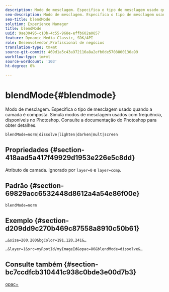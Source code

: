 ```yaml
---
description: Modo de mesclagem. Especifica o tipo de mesclagem usado quando a camada é composta. Simula modos de mesclagem usados com frequência, disponíveis no Photoshop. Consulte a documentação do Photoshop para obter detalhes.
seo-description: Modo de mesclagem. Especifica o tipo de mesclagem usado quando a camada é composta. Simula modos de mesclagem usados com frequência, disponíveis no Photoshop. Consulte a documentação do Photoshop para obter detalhes.
seo-title: blendMode
solution: Experience Manager
title: blendMode
uuid: 9ae30495-c10b-4c55-968e-effb602a0857
feature: Dynamic Media Classic, SDK/API
role: Desenvolvedor,Profissional de negócios
translation-type: tm+mt
source-git-commit: 469d1a5c43a972116a8a2efb0de5708800130a99
workflow-type: tm+mt
source-wordcount: '103'
ht-degree: 0%

---
```



# blendMode{#blendmode}

Modo de mesclagem. Especifica o tipo de mesclagem usado quando a camada é composta. Simula modos de mesclagem usados com frequência, disponíveis no Photoshop. Consulte a documentação do Photoshop para obter detalhes.

`blendMode=norm|dissolve|lighten|darken|mult|screen`

## Propriedades {#section-418aad5a417f49929d1953e226e5c8dd}

Atributo de camada. Ignorado por `layer=0` e `layer=comp`.

## Padrão {#section-69829acc6532448d8612a4a54e86f00e}

`blendMode=norm`

## Exemplo {#section-d209dd9c270b469c87558a8910c50b61}

`…&size=200,200&bgColor=191,120,241&…`

`…&layer=1&src=myRootId/myImageId&opac=80&blendMode=dissolve&…`

## Consulte também {#section-bc7ccdfcb310441c938c0bde3e00d7b3}

[opac=](../../../../../is-api/http-ref/image-serving-api-ref/c-http-protocol-reference/c-command-reference/r-opac.md#reference-d2269b51aca34599a08d0a46ee5c27e5)
